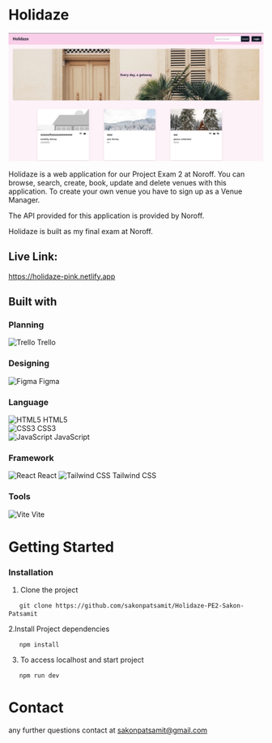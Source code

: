 # Holidaze

![Holidaze](public/HolidazeExam.png)

Holidaze is a web application for our Project Exam 2 at Noroff. You can browse, search, create, book, update and delete venues with this application. To create your own venue you have to sign up as a Venue Manager.

The API provided for this application is provided by Noroff.

Holidaze is built as my final exam at Noroff.

## Live Link:

https://holidaze-pink.netlify.app

## Built with

### Planning

![Trello](https://img.icons8.com/color/48/000000/trello.png) Trello

### Designing

![Figma](https://img.icons8.com/color/48/000000/figma.png) Figma

### Language

![HTML5](https://img.icons8.com/color/48/000000/html-5.png) HTML5  
![CSS3](https://img.icons8.com/color/48/000000/css3.png) CSS3  
![JavaScript](https://img.icons8.com/color/48/000000/javascript.png) JavaScript

### Framework

![React](https://img.icons8.com/color/48/000000/react-native.png) React
![Tailwind CSS](https://img.icons8.com/path-to-tailwind-css-icon) Tailwind CSS

### Tools

![Vite](https://img.icons8.com/color/48/000000/vite.png) Vite

# Getting Started

### Installation

1. Clone the project

```shell
   git clone https://github.com/sakonpatsamit/Holidaze-PE2-Sakon-Patsamit
```

2.Install Project dependencies

```shell
   npm install
```

3. To access localhost and start project

```shell
   npm run dev
```

# Contact

any further questions contact at sakonpatsamit@gmail.com
